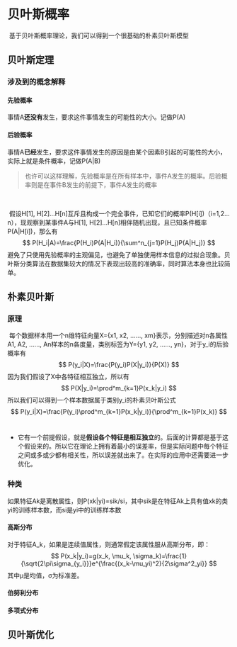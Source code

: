 # 贝叶斯概率

​		基于贝叶斯概率理论，我们可以得到一个很基础的朴素贝叶斯模型



## 贝叶斯定理

### 		涉及到的概念解释

#### 			先验概率

​					事情A**还没有**发生，要求这件事情发生的可能性的大小。记做P(A)

#### 			后验概率

​					事情A**已经**发生，要求这件事情发生的原因是由某个因素B引起的可能性的大小，实际上就是条件概率，记做P(A|B)

> 也许可以这样理解，先验概率是在所有样本中，事件A发生的概率。后验概率则是在事件B发生的前提下，事件A发生的概率

​		

​		假设H[1], H[2]…H[n]互斥且构成一个完全事件，已知它们的概率P(H[i])（i=1,2…n），现观察到某事件A与H[1], H[2]…H[n]相伴随机出现，且已知条件概率P(A|H[i])，那么有 
$$
P(H_i|A)=\frac{P(H_i)P(A|H_i)}{\sum^n_{j=1}P(H_j)P(A|H_j)}
$$
​		避免了只使用先验概率的主观偏见，也避免了单独使用样本信息的过拟合现象。贝叶斯分类算法在数据集较大的情况下表现出较高的准确率，同时算法本身也比较简单。



## 朴素贝叶斯

### 	原理

​		每个数据样本用一个n维特征向量X={x1, x2, ......, xm}表示，分别描述对n各属性A1, A2, ......, An样本的n各度量，类别标签为Y={y1, y2, ......, yn}，对于y_i的后验概率有
$$
P(y_i|X)=\frac{P(y_i)P(X|y_i)}{P(X)}
$$
因为我们假设了X中各特征相互独立，所以有
$$
P(X|y_i)=\prod^m_{k=1}P(x_k|y_i)
$$
所以我们可以得到一个样本数据属于类别y_i的朴素贝叶斯公式
$$
P(y_i|X)=\frac{P(y_i)\prod^m_{k=1}P(x_k|y_i)}{\prod^m_{k=1}P(x_k)}
$$
​		

- 它有一个前提假设，就是**假设各个特征是相互独立**的。后面的计算都是基于这个假设来的。所以它在理论上拥有着最小的误差率，但是实际问题中每个特征之间或多或少都有相关性，所以误差就出来了。在实际的应用中还需要进一步优化。



### 种类

如果特征Ak是离散属性，则P(xk|yi)=sik/si，其中sik是在特征Ak上具有值xk的类yi的训练样本数，而si是yi中的训练样本数

#### 高斯分布

对于特征A_k，如果是连续值属性，则通常假定该属性服从高斯分布，即：
$$
P(x_k|y_i)=g(x_k, \mu_k, \sigma_k)=\frac{1}{\sqrt{2\pi\sigma_{y_i}}}e^{\frac{(x_k-\mu_yi)^2}{2\sigma^2_yi}}
$$
其中μ是均值，σ为标准差。



#### 伯努利分布





#### 多项式分布





## 贝叶斯优化





















